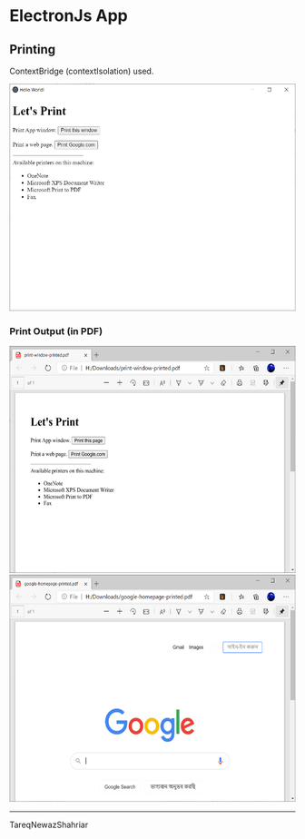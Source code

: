 # ElectronJs App

## Printing

ContextBridge (contextIsolation) used.

<img alt="app-window" src="app-screenshots/app-window.PNG" height="400" />

### Print Output (in PDF)

<img alt="print-result--app-print-window-printed-to-pdf" src="app-screenshots/print-result--app-print-window-printed-to-pdf.png"  height="400" />

<img alt="print-result--google.com-printed-to-pdf" src="app-screenshots/print-result--google.com-printed-to-pdf.png"  height="400" />

---
TareqNewazShahriar
